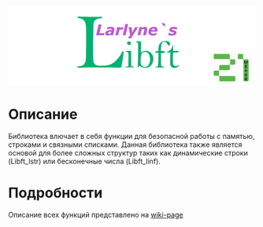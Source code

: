 <p align="center"><img src="info/Libft_Logo.png"></p>

# Описание

Библиотека влючает в себя функции для безопасной работы с памятью, строками и связными списками.
Данная библиотека также является основой для более сложных структур таких как динамические строки (Libft_lstr)
или бесконечные числа (Libft_linf).

# Подробности

Описание всех функций представлено на [wiki-page](https://github.com/PofigistVip/Libft/wiki)
